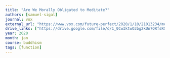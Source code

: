 ```yaml
---
title: "Are We Morally Obligated to Meditate?"
authors: [samuel-sigal]
journal: vox
external_url: "https://www.vox.com/future-perfect/2020/1/10/21013234/meditation-brain-neuroscience-moral-obligation"
drive_links: ["https://drive.google.com/file/d/1_0CwIktwO3bg2kUn7QRfsRSegmAhNiGw/view?usp=drivesdk"]
year: 2020
month: jan
course: buddhism
tags: [function]
---
```


